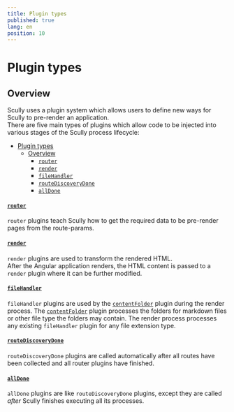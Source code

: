 ```yaml
---
title: Plugin types
published: true
lang: en
position: 10
---
```


# Plugin types

## Overview

Scully uses a plugin system which allows users to define new ways for Scully to pre-render an application.  
There are five main types of plugins which allow code to be injected into various stages of the Scully process lifecycle:

<div class="docs-toc no-spacing"></div>

- [Plugin types](#plugin-types)
  - [Overview](#overview)
    - [`router`](#router)
    - [`render`](#render)
    - [`fileHandler`](#filehandler)
    - [`routeDiscoveryDone`](#routediscoverydone)
    - [`allDone`](#alldone)

#### [`router`](/docs/Reference/plugins/types/router)

`router` plugins teach Scully how to get the required data to be pre-render pages from the route-params.

#### [`render`](/docs/Reference/plugins/types/render)

`render` plugins are used to transform the rendered HTML.  
After the Angular application renders, the HTML content is passed to a `render` plugin where it can be further modified.

#### [`fileHandler`](/docs/Reference/plugins/types/fileHandler.md)

`fileHandler` plugins are used by the [`contentFolder`](/docs/Reference/plugins/built-in-plugins/contentFolder) plugin during the render process. The [`contentFolder`](/docs/Reference/plugins/built-in-plugins/contentFolder) plugin processes the folders for markdown files or other file type the folders may contain. The render process processes any existing `fileHandler` plugin for any file extension type.

#### [`routeDiscoveryDone`](/docs/Reference/plugins/types/routeDiscoveryDone)

`routeDiscoveryDone` plugins are called automatically after all routes have been collected and all router plugins have finished.

#### [`allDone`](/docs/Reference/plugins/types/allDone)

`allDone` plugins are like `routeDiscoveryDone` plugins, except they are called _after_ Scully finishes executing all its processes.
